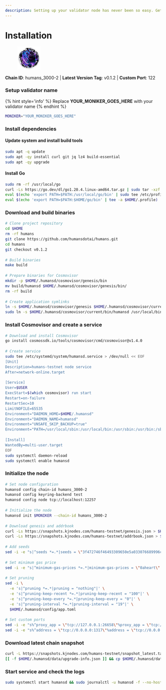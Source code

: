 ```yaml
---
description: Setting up your validator node has never been so easy. Get your validator running in minutes by following step by step instructions.
---
```


# Installation

<figure><img src="https://raw.githubusercontent.com/kj89/cosmos-images/main/logos/humans.png" alt=""><figcaption></figcaption></figure>

**Chain ID**: humans_3000-2 | **Latest Version Tag**: v0.1.2 | **Custom Port**: 122

### Setup validator name

{% hint style='info' %}
Replace **YOUR_MONIKER_GOES_HERE** with your validator name
{% endhint %}

```bash
MONIKER="YOUR_MONIKER_GOES_HERE"
```

### Install dependencies

#### Update system and install build tools

```bash
sudo apt -q update
sudo apt -qy install curl git jq lz4 build-essential
sudo apt -qy upgrade
```

#### Install Go

```bash
sudo rm -rf /usr/local/go
curl -Ls https://go.dev/dl/go1.20.4.linux-amd64.tar.gz | sudo tar -xzf - -C /usr/local
eval $(echo 'export PATH=$PATH:/usr/local/go/bin' | sudo tee /etc/profile.d/golang.sh)
eval $(echo 'export PATH=$PATH:$HOME/go/bin' | tee -a $HOME/.profile)
```

### Download and build binaries

```bash
# Clone project repository
cd $HOME
rm -rf humans
git clone https://github.com/humansdotai/humans.git
cd humans
git checkout v0.1.2

# Build binaries
make build

# Prepare binaries for Cosmovisor
mkdir -p $HOME/.humansd/cosmovisor/genesis/bin
mv build/humansd $HOME/.humansd/cosmovisor/genesis/bin/
rm -rf build

# Create application symlinks
ln -s $HOME/.humansd/cosmovisor/genesis $HOME/.humansd/cosmovisor/current
sudo ln -s $HOME/.humansd/cosmovisor/current/bin/humansd /usr/local/bin/humansd
```

### Install Cosmovisor and create a service

```bash
# Download and install Cosmovisor
go install cosmossdk.io/tools/cosmovisor/cmd/cosmovisor@v1.4.0

# Create service
sudo tee /etc/systemd/system/humansd.service > /dev/null << EOF
[Unit]
Description=humans-testnet node service
After=network-online.target

[Service]
User=$USER
ExecStart=$(which cosmovisor) run start
Restart=on-failure
RestartSec=10
LimitNOFILE=65535
Environment="DAEMON_HOME=$HOME/.humansd"
Environment="DAEMON_NAME=humansd"
Environment="UNSAFE_SKIP_BACKUP=true"
Environment="PATH=/usr/local/sbin:/usr/local/bin:/usr/sbin:/usr/bin:/sbin:/bin:/usr/games:/usr/local/games:/snap/bin:$HOME/.humansd/cosmovisor/current/bin"

[Install]
WantedBy=multi-user.target
EOF
sudo systemctl daemon-reload
sudo systemctl enable humansd
```

### Initialize the node

```bash
# Set node configuration
humansd config chain-id humans_3000-2
humansd config keyring-backend test
humansd config node tcp://localhost:12257

# Initialize the node
humansd init $MONIKER --chain-id humans_3000-2

# Download genesis and addrbook
curl -Ls https://snapshots.kjnodes.com/humans-testnet/genesis.json > $HOME/.humansd/config/genesis.json
curl -Ls https://snapshots.kjnodes.com/humans-testnet/addrbook.json > $HOME/.humansd/config/addrbook.json

# Add seeds
sed -i -e "s|^seeds *=.*|seeds = \"3f472746f46493309650e5a033076689996c8881@humans-testnet.rpc.kjnodes.com:12259\"|" $HOME/.humansd/config/config.toml

# Set minimum gas price
sed -i -e "s|^minimum-gas-prices *=.*|minimum-gas-prices = \"0aheart\"|" $HOME/.humansd/config/app.toml

# Set pruning
sed -i \
  -e 's|^pruning *=.*|pruning = "nothing"|' \
  -e 's|^pruning-keep-recent *=.*|pruning-keep-recent = "100"|' \
  -e 's|^pruning-keep-every *=.*|pruning-keep-every = "0"|' \
  -e 's|^pruning-interval *=.*|pruning-interval = "19"|' \
  $HOME/.humansd/config/app.toml

# Set custom ports
sed -i -e "s%^proxy_app = \"tcp://127.0.0.1:26658\"%proxy_app = \"tcp://127.0.0.1:12258\"%; s%^laddr = \"tcp://127.0.0.1:26657\"%laddr = \"tcp://127.0.0.1:12257\"%; s%^pprof_laddr = \"localhost:6060\"%pprof_laddr = \"localhost:12260\"%; s%^laddr = \"tcp://0.0.0.0:26656\"%laddr = \"tcp://0.0.0.0:12256\"%; s%^prometheus_listen_addr = \":26660\"%prometheus_listen_addr = \":12266\"%" $HOME/.humansd/config/config.toml
sed -i -e "s%^address = \"tcp://0.0.0.0:1317\"%address = \"tcp://0.0.0.0:12217\"%; s%^address = \":8080\"%address = \":12280\"%; s%^address = \"0.0.0.0:9090\"%address = \"0.0.0.0:12290\"%; s%^address = \"0.0.0.0:9091\"%address = \"0.0.0.0:12291\"%; s%:8545%:12245%; s%:8546%:12246%; s%:6065%:12265%" $HOME/.humansd/config/app.toml
```

### Download latest chain snapshot

```bash
curl -L https://snapshots.kjnodes.com/humans-testnet/snapshot_latest.tar.lz4 | tar -Ilz4 -xf - -C $HOME/.humansd
[[ -f $HOME/.humansd/data/upgrade-info.json ]] && cp $HOME/.humansd/data/upgrade-info.json $HOME/.humansd/cosmovisor/genesis/upgrade-info.json
```

### Start service and check the logs

```bash
sudo systemctl start humansd && sudo journalctl -u humansd -f --no-hostname -o cat
```
